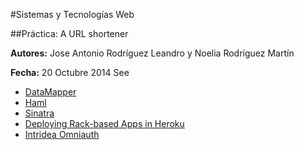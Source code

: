 #Sistemas y Tecnologías Web 

##Práctica: A URL shortener

**Autores:** Jose Antonio Rodríguez Leandro y Noelia Rodríguez Martín
			 
**Fecha:** 20 Octubre 2014
See

* [DataMapper](http://datamapper.org/getting-started.html)
* [Haml](http://haml.info/)
* [Sinatra](http://www.sinatrarb.com/)
* [Deploying Rack-based Apps in Heroku](https://devcenter.heroku.com/articles/rack)
* [Intridea Omniauth](https://github.com/intridea/omniauth)

